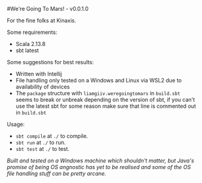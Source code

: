 #We're Going To Mars! - v0.0.1.0

For the fine folks at Kinaxis.

Some requirements:

- Scala 2.13.8
- sbt latest

Some suggestions for best results:
- Written with Intellij
- File handling only tested on a Windows and Linux via WSL2 due to availability of devices
- The `package` structure with `liamgiiv.weregoingtomars` in `build.sbt` seems to break or unbreak depending on the version of sbt, if you can't use the latest sbt for some reason make sure that line is commented out in `build.sbt`

Usage:

- `sbt compile` at `./` to compile.
- `sbt run` at `./` to run.
- `sbt test` at `./` to test. 

*Built and tested on a Windows machine which shouldn't matter, but Java's promise of being OS angnostic has yet to be realised and some of the OS file handling stuff can be pretty arcane.*
